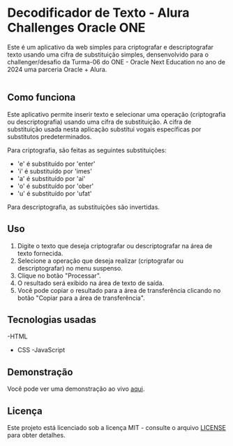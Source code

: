 # Decodificador de Texto - Alura Challenges Oracle ONE

Este é um aplicativo da web simples para criptografar e descriptografar texto usando uma cifra de substituição simples, densenvolvido para o challenger/desafio da Turma-06 do ONE - Oracle Next Education no ano de 2024 uma parceria Oracle + Alura.


<div align="center">
  <img src="https://github.com/mario-evangelista/decodificador-texto-javascript/assets/121322767/4eb3c334-9e9a-45a2-8783-0e6cc9fcfc8f)" width="0px" />
</div>


## Como funciona

Este aplicativo permite inserir texto e selecionar uma operação (criptografia ou descriptografia) usando uma cifra de substituição. A cifra de substituição usada nesta aplicação substitui vogais específicas por substitutos predeterminados.

Para criptografia, são feitas as seguintes substituições:
- 'e' é substituído por 'enter'
- 'i' é substituído por 'imes'
- 'a' é substituído por 'ai'
- 'o' é substituído por 'ober'
- 'u' é substituído por 'ufat'

Para descriptografia, as substituições são invertidas.

## Uso

1. Digite o texto que deseja criptografar ou descriptografar na área de texto fornecida.
2. Selecione a operação que deseja realizar (criptografar ou descriptografar) no menu suspenso.
3. Clique no botão "Processar".
4. O resultado será exibido na área de texto de saída.
5. Você pode copiar o resultado para a área de transferência clicando no botão "Copiar para a área de transferência".

## Tecnologias usadas

-HTML
- CSS
-JavaScript

## Demonstração

Você pode ver uma demonstração ao vivo [aqui](https://mario-evangelista.github.io/decodificador-texto-javascript/).

## Licença

Este projeto está licenciado sob a licença MIT - consulte o arquivo [LICENSE](LICENSE) para obter detalhes.
